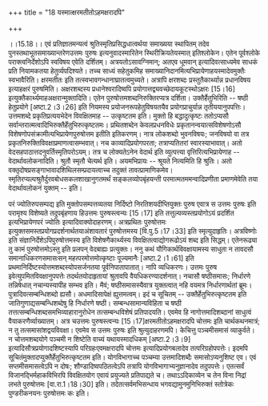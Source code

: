 +++
title = "18 यस्मात्क्षरमतीतोऽहमक्षरादपि"

+++
  
  
।।15.18।। एवं प्रतिज्ञातमन्यत्वं श्रुतिस्मृतिप्रसिद्धधात्वर्थया समाख्यया
स्थापितम् तदेव पुनस्तथाभूतसमाख्यान्तरेणउत्तमः पुरुषः इत्यनुवादस्मारितेन
स्थिरीक्रियतेयस्मात् इतिश्लोकेन। एतेन पूर्वश्लोके पराक्त्वनिर्देशोऽपि
स्वविषय एवेति दर्शितम्। अत्रयतोऽसावग्निमान्; अतएव धूमवान्
इत्यादिवत्साध्यमेव साधकं प्रति नियामकतया हेतुर्व्यपदिश्यते। तच्च साध्यं
सहेतुकमिह समाख्यानिदानमित्यभिप्रायेणाहयस्मादेवमुक्तैः
स्वभावैरिति। क्षरमतीतः इति तत्स्वभावगन्धानाघ्रातत्वमुच्यते। अत्रापि
क्षरशब्दः प्रस्तुतैकार्थ्यान्न प्रधानविषय इत्याहक्षरं पुरुषमिति।
अक्षरशब्दस्य प्रधानेश्वरादिष्वपि प्रयोगात्तद्व्यवच्छेदायकूटस्थोऽक्षरः
\[15।16\] इत्युक्तैकार्थ्यमाहअक्षरान्मुक्तादिति। एतेन
पुरुषोत्तमशब्दनिरुक्तिरप्यत्र दर्शिता। उक्तैर्हैतुभिरिति -- षष्ठी
हेतुप्रयोगे \[अष्टा.2।3।26\] इति नियमस्य प्रयोजनरूपहेतुविषयतयैव
प्रयोगप्राचुर्यान्न तृतीययानुपपत्तिः। उत्तमशब्दे प्रकृतिप्रत्ययभेदेन
विवक्षितमाह -- उत्कृष्टतम इति। मुक्तो हि बद्धादुत्कृष्टः ततोऽप्यसौ
सर्वान्तरात्मत्वादिभिरुक्तैर्हेतुभिरुत्कृष्टतमः। प्रथितशब्देन
केवलप्रधनविधेः प्रकृतानन्वयात्सविशेषणोऽसौ
विशेषणोपसंक्रामीत्यभिप्रायेणपुरुषोत्तम इतीति इतिकरणम्। नात्र लोकशब्दो
भुवनविषयः; जनविषयो वा तत्र प्रकृतनिरुक्तिविवक्षाप्रमाणत्वासम्भवात्। नच
काव्यादिप्रयोगपरता; तत्राप्यतितरां स्वारस्याभावात्। अतो
वेदसहपाठात्तदनुवर्तिस्मृतिपरोऽयम्। तत्र च लोक्यतेऽनेन वेदार्थ इति
व्युत्पत्त्या वृत्तिरित्यभिप्रायेणाह -- वेदार्थावलोकनादिति। श्रुतौ स्मृतौ
चेत्यर्थ इति। अयमभिप्रायः -- श्रूयते नित्यमिति हि श्रुतिः। अतो
वक्तृदोषप्रसङ्गाभावादशिथिलसम्प्रदायत्वाच्च तदुक्तं तावत्प्रामाणिकमेव।
स्मृतिरप्यल्पश्रुतैर्दुरवबोधसकलशाखानुगतमर्थं सङ्कलव्योपबृंहयन्ती
परमात्मतममन्वादिप्रणीता प्रमाणमेवेति तया वेदार्थावलोकनं युक्तम् --
इति।  
  
परं ज्योतिरुपसम्पद्य इति मुक्तोपसम्पत्तव्यतया निर्दिष्टो
निरतिशयदीप्तियुक्तः पुरुष एवात्र स उत्तमः पुरुषः इति परामृश्य विशेष्यते
तदुपबृंहणाय हिउत्तमः पुरुषस्त्वन्यः \[15।17\] इति
तत्तुल्यव्यस्तप्रयोगोऽयं प्रदर्शित इत्यभिप्रायेणपरं ज्योतिः
इत्यादिवाक्योदाहरणम्। अत्रप्रथितः पुरुषोत्तमः
इत्युक्तसमस्तप्रयोगप्रदर्शनार्थतयाअंशावतारं पुरुषोत्तमस्य
\[वि.पु.5।17।33\] इति स्मृत्युदाहृतिः। अत्रविष्णोः इति
संज्ञानिर्देशेऽपिपुरुषोत्तमस्य इति विशेषणैकार्थ्यस्य
विवक्षितत्वाद्योगरूढोऽयं शब्द इति सिद्धम्। एतेनरूढ्या तु कामं
पुरुषोत्तमोऽस्तु इति प्रलपन् वेदबाह्यः प्रत्युक्तः। ननु कथं
यौगिकार्थविवक्षायामस्य साधुता न तावदसौ समानाधिकरणसमासःसन्
महत्परमोत्तमोत्कृष्टाः पूज्यमानैः \[अष्टा.2।1।61\] इति
प्रथमानिर्दिष्टस्योत्तमशब्दस्योपसर्जनतया पूर्वनिपातापातात्। नापि
व्यधिकरणः। उत्तमः पुरुष इवेत्युपमितविवक्षानुपपत्तेः तदर्थतयोदाहृतायां
श्रुतावपि वैयधिकरण्यादर्शनात्। नचासौ षष्ठीसमासः; निर्धारणे तन्निषेधात्
नचान्यस्यापीह सम्भव इति। मैवं; षष्ठीसमासस्यैवात्र युक्तत्वात् नहि वयमत्र
निर्धारणार्थतां ब्रूमः। पुत्रादिवत्सम्बन्धिशब्दो ह्यसौ। अधमादिसापेक्षं
ह्युत्तमत्वम्। इदं च सूचितम् -- उक्तैर्हेतुभिरुत्कृष्टतम इति
जातिगुणाद्यसम्बन्धिशब्देषु हि निर्धारणे षष्ठी। सम्बन्धसामान्यविहिता च
षष्ठी तत्तत्सम्बन्धिशब्दसमभिव्याहारानुरोधेन तत्सम्बन्धविशेषं
प्रतिपादयति। एवमेव हि नागोत्तमादिशब्दानां साधुत्वं
वैयाकरणैर्व्याख्यातम्। अत्र चउत्तमः पुरुषस्त्वन्यः
\[15।17\]क्षरमतीतोऽहमक्षरादपि चोत्तमः इति चार्थकथनमात्रं; न तु
तत्समासांशद्वयविवक्षा। एवमेव स उत्तमः पुरुषः इति श्रुत्युदाहरणमपि।
केचित्तु पञ्चमीसमासं व्याकुर्वते। न चोत्तमशब्दयोगे पञ्चमी न शिष्टेति
वाच्यं यथायस्मादधिकम् \[अष्टा.2।3।9\] इत्यादिसौत्रप्रयोगादशिष्टस्यापि
परिग्रहःएवमक्षरादपि चोत्तमः इत्यादिप्रयोगबलादेव तत्परिग्रहोपपत्तेः।
इदमपि सूचितंमुक्तादप्युक्तैर्हेतुभिरुत्कृष्टतम इति। योगविभागाच्च
पञ्चम्या उत्तमादिशब्दैः समासोऽप्यनुशिष्ट एव। एवं सप्तमीसमासत्वेऽपि न
दोषः; शौण्डादिष्वपठितत्वेऽपि तत्रापि योगविभागाभ्यनुज्ञानादेव तदुपपत्तेः।
एतत्सर्वं विजानद्भिर्महाकविभिरपि विवक्षितयोग एवायं प्रयुज्यते
प्रतिपाद्यते च। तथाऽऽदिकाव्येन च तेन विना निद्रां लभते पुरुषोत्तमः
\[वा.रा.1।18।30\] इति। तदेतत्सर्वमभिसन्धाय भगवद्यामुनमुनिभिरुक्तं
स्तोत्रेकः पुण्डरीकनयनः पुरुषोत्तमः कः इति।  
  
